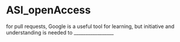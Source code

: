 # ASI_openAccess
for pull requests, 
Google is a useful tool for learning, but initiative and understanding is needed to _________________
